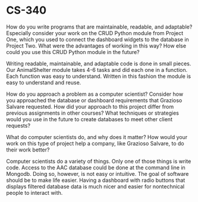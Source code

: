 # CS-340

<p>How do you write programs that are maintainable, readable, and adaptable? Especially consider your work on the CRUD Python module from Project One, which you used to 
connect the dashboard widgets to the database in Project Two. What were the advantages of working in this way? How else could you use this CRUD Python module in the future?</p>
<p>Writing readable, maintainable, and adaptable code is done in small pieces. Our AnimalShelter module takes 4-6 tasks and did each one in a function. Each function
was easy to understand. Written in this fashion the module is easy to understand and reuse.</p>

<p>How do you approach a problem as a computer scientist? Consider how you approached the database or dashboard requirements that Grazioso Salvare requested. 
How did your approach to this project differ from previous assignments in other courses? What techniques or strategies would you use in the future to create 
databases to meet other client requests?</p>
<p></p>

<p>What do computer scientists do, and why does it matter? How would your work on this type of project help a company, like Grazioso Salvare, to do their work better?</p>
<p>Computer scientists do a variety of things. Only one of those things is write code.
Access to the AAC database could be done at the command line in Mongodb. Doing so, however, is not easy or intuitive. The goal of software should be to make life
easier. Having a dashboard with radio buttons that displays filtered database data is much nicer and easier for nontechnical people to interact with.</p>
